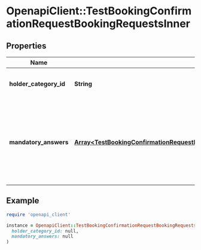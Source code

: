 # OpenapiClient::TestBookingConfirmationRequestBookingRequestsInner

## Properties

| Name | Type | Description | Notes |
| ---- | ---- | ----------- | ----- |
| **holder_category_id** | **String** | The ID of a sandbox holder category. |  |
| **mandatory_answers** | [**Array&lt;TestBookingConfirmationRequestBookingRequestsInnerMandatoryAnswersInner&gt;**](TestBookingConfirmationRequestBookingRequestsInnerMandatoryAnswersInner.md) | An array of customer answers to any mandatory questions for the sandbox experience and/or option. | [optional] |

## Example

```ruby
require 'openapi_client'

instance = OpenapiClient::TestBookingConfirmationRequestBookingRequestsInner.new(
  holder_category_id: null,
  mandatory_answers: null
)
```

